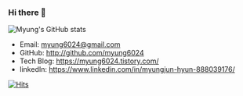 ### Hi there 👋

![Myung's GitHub stats](https://github-readme-stats.vercel.app/api?username=myung6024&show_icons=true&theme=radical)

- Email: myung6024@gmail.com
- GitHub: http://github.com/myung6024
- Tech Blog: https://myung6024.tistory.com/
- linkedIn: https://www.linkedin.com/in/myungjun-hyun-888039176/

[![Hits](https://hits.seeyoufarm.com/api/count/incr/badge.svg?url=https%3A%2F%2Fgithub.com%2Fmyung6024%2Fhit-counter&count_bg=%234DB200&title_bg=%23555555&icon=&icon_color=%23E7E7E7&title=hits&edge_flat=false)](https://hits.seeyoufarm.com)
<!--
**myung6024/myung6024** is a ✨ _special_ ✨ repository because its `README.md` (this file) appears on your GitHub profile.

Here are some ideas to get you started:

- 🔭 I’m currently working on ...
- 🌱 I’m currently learning ...
- 👯 I’m looking to collaborate on ...
- 🤔 I’m looking for help with ...
- 💬 Ask me about ...
- 📫 How to reach me: ...
- 😄 Pronouns: ...
- ⚡ Fun fact: ...
-->
